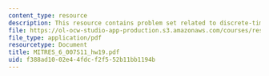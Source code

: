 ```yaml
---
content_type: resource
description: This resource contains problem set related to discrete-time sampling.
file: https://ol-ocw-studio-app-production.s3.amazonaws.com/courses/res-6-007-signals-and-systems-spring-2011/f388ad1002e44fdcf2f552b11bb1194b_MITRES_6_007S11_hw19.pdf
file_type: application/pdf
resourcetype: Document
title: MITRES_6_007S11_hw19.pdf
uid: f388ad10-02e4-4fdc-f2f5-52b11bb1194b
---
```

